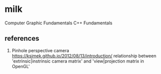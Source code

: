 # milk
Computer Graphic Fundamentals
C++ Fundamentals



## references
1. Pinhole perspective camera https://ksimek.github.io/2012/08/13/introduction/ relationship between 'extrinsic|instrinsic camera matrix' and 'view|projection matrix in OpenGL'